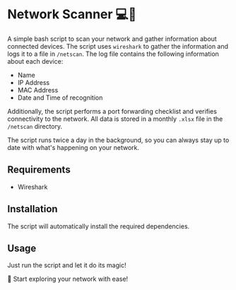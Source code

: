 
# Network Scanner 💻🔎

A simple bash script to scan your network and gather information about connected devices. The script uses `wireshark` to gather the information and logs it to a file in `/netscan`. The log file contains the following information about each device:

-   Name
-   IP Address
-   MAC Address
-   Date and Time of recognition

Additionally, the script performs a port forwarding checklist and verifies connectivity to the network. All data is stored in a monthly `.xlsx` file in the `/netscan` directory.

The script runs twice a day in the background, so you can always stay up to date with what's happening on your network.

## Requirements

-   Wireshark

## Installation

The script will automatically install the required dependencies.

## Usage

Just run the script and let it do its magic!

🚀 Start exploring your network with ease!
